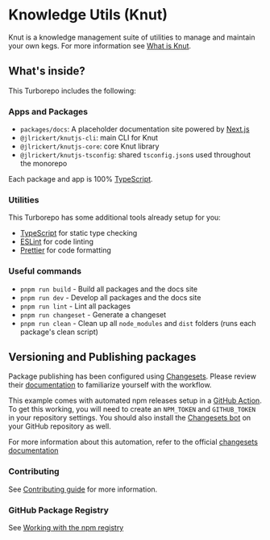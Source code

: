 # Knowledge Utils (Knut)

Knut is a knowledge management suite of utilities to manage and maintain your own kegs. For more information see [What is Knut](docs/1).

## What's inside?

This Turborepo includes the following:

### Apps and Packages

- `packages/docs`: A placeholder documentation site powered by [Next.js](https://nextjs.org/)
- `@jlrickert/knutjs-cli`: main CLI for Knut
- `@jlrickert/knutjs-core`: core Knut library
- `@jlrickert/knutjs-tsconfig`: shared `tsconfig.json`s used throughout the monorepo

Each package and app is 100% [TypeScript](https://www.typescriptlang.org/).

### Utilities

This Turborepo has some additional tools already setup for you:

- [TypeScript](https://www.typescriptlang.org/) for static type checking
- [ESLint](https://eslint.org/) for code linting
- [Prettier](https://prettier.io) for code formatting

### Useful commands

- `pnpm run build` - Build all packages and the docs site
- `pnpm run dev` - Develop all packages and the docs site
- `pnpm run lint` - Lint all packages
- `pnpm run changeset` - Generate a changeset
- `pnpm run clean` - Clean up all `node_modules` and `dist` folders (runs each package's clean script)

## Versioning and Publishing packages

Package publishing has been configured using [Changesets](https://github.com/changesets/changesets). Please review their [documentation](https://github.com/changesets/changesets#documentation) to familiarize yourself with the workflow.

This example comes with automated npm releases setup in a [GitHub Action](https://github.com/changesets/action). To get this working, you will need to create an `NPM_TOKEN` and `GITHUB_TOKEN` in your repository settings. You should also install the [Changesets bot](https://github.com/apps/changeset-bot) on your GitHub repository as well.

For more information about this automation, refer to the official [changesets documentation](https://github.com/changesets/changesets/blob/main/docs/automating-changesets.md)

### Contributing

See [Contributing guide](docs/3) for more information.

### GitHub Package Registry

See [Working with the npm registry](https://docs.github.com/en/packages/working-with-a-github-packages-registry/working-with-the-npm-registry#publishing-a-package-using-publishconfig-in-the-packagejson-file)
